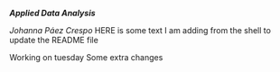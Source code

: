 ***Applied Data Analysis*** 

*Johanna Páez Crespo*
HERE is some text I am adding from the shell to update the README file

Working on tuesday
Some extra changes
